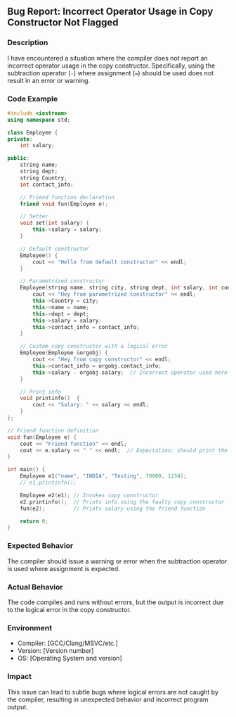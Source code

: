 ## Bug Report: Incorrect Operator Usage in Copy Constructor Not Flagged

### Description

I have encountered a situation where the compiler does not report an incorrect operator usage in the copy constructor. Specifically, using the subtraction operator (`-`) where assignment (`=`) should be used does not result in an error or warning.

### Code Example

```cpp
#include <iostream>
using namespace std;

class Employee {
private:
    int salary;

public:
    string name;
    string dept;
    string Country;
    int contact_info;

    // Friend function declaration
    friend void fun(Employee e);

    // Setter
    void set(int salary) {
        this->salary = salary;
    }

    // Default constructor
    Employee() {
        cout << "Hello from default constructor" << endl;
    }

    // Parametrized constructor
    Employee(string name, string city, string dept, int salary, int contact_info) {
        cout << "Hey from parametrized constructor" << endl;
        this->Country = city;
        this->name = name;
        this->dept = dept;
        this->salary = salary;
        this->contact_info = contact_info;
    }

    // Custom copy constructor with a logical error
    Employee(Employee &orgobj) {
        cout << "Hey from copy constructor" << endl;
        this->contact_info = orgobj.contact_info;
        this->salary - orgobj.salary;  // Incorrect operator used here
    }

    // Print info
    void printinfo()  {
        cout << "Salary: " << salary << endl;
    }
};

// Friend function definition
void fun(Employee e) {
    cout << "Friend function" << endl;
    cout << e.salary << " " << endl;  // Expectation: should print the correct salary
}

int main() {
    Employee e1("name", "INDIA", "Testing", 70000, 1234);
    // e1.printinfo();

    Employee e2(e1); // Invokes copy constructor
    e2.printinfo();  // Prints info using the faulty copy constructor
    fun(e2);         // Prints salary using the friend function

    return 0;
}

```
### Expected Behavior
The compiler should issue a warning or error when the subtraction operator is used where assignment is expected.

### Actual Behavior
The code compiles and runs without errors, but the output is incorrect due to the logical error in the copy constructor.

### Environment
- Compiler: [GCC/Clang/MSVC/etc.]
- Version: [Version number]
- OS: [Operating System and version]

### Impact
This issue can lead to subtle bugs where logical errors are not caught by the compiler, resulting in unexpected behavior and incorrect program output.

